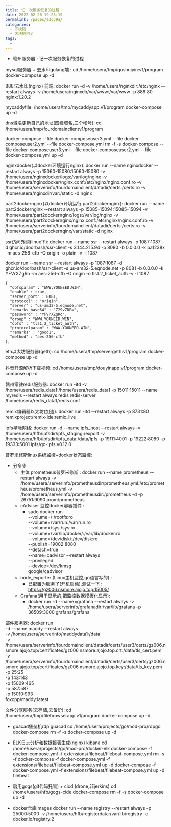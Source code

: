 ```yaml
---
title: 记一次服务恢复的过程
date: 2022-02-26 19:23:19
permalink: /pages/e3d39a/
categories:
  - 区块链
  - 区块链相关
tags:
  - 
---
```



* 赣州服务器 : 记一次服务恢复的过程 

mysql服务器 + 去水印golang端 :
cd /home/usera/tmp/qushuiyin:v1/program
docker-compose up -d


888:去水印(nginx) 前端:
docker run -d -v /home/usera/nginxdir:/etc/nginx --restart always -v /home/usera/nginxdir/var/www:/var/www  -p 888:80 nginx:1.20.2


mycaddyfile:
/home/usera/tmp/mycaddyapp:v1/program
docker-compose up -d


dns域名更新自己的地址(四级域名,三个帐号):
cd /home/usera/tmp/fourdomainclientv1/program

docker-compose --file docker-composeuser3.yml --file docker-composeuser2.yml --file docker-compose.yml rm -f -s 
docker-compose --file docker-composeuser3.yml --file docker-composeuser2.yml --file docker-compose.yml  up -d 


nginxdocker(以docker环境运行nginx):
docker run --name nginxdocker --restart always -p 15060-15080:15060-15080  -v /home/usera/nginxdocker/logs:/var/log/nginx -v /home/usera/nginxdocker/nginx.conf:/etc/nginx/nginx.conf:ro -v /home/usera/serverinfo/fourdomainclient/datadir/certs:/certs:ro -v /home/usera/nginxdir/var:/static -d nginx


part2dockernginx(以docker环境运行 part2dockernginx):
docker run --name part2dockernginx --restart always -p 15085-15094:15085-15094  -v /home/usera/part2dockernginx/logs:/var/log/nginx -v /home/usera/part2dockernginx/nginx.conf:/etc/nginx/nginx.conf:ro -v /home/usera/serverinfo/fourdomainclient/datadir/certs:/certs:ro -v /home/usera/part2dockernginx/var:/static -d nginx



ssr访问外网(linux下): 
docker run --name ssr --restart always -p 1087:1087 -d ghcr.io/doorbash/ssr-client -s 3.144.215.94 -p 8080 -b 0.0.0.0 -k pa1238x -m aes-256-cfb -O origin -o plain -v -l 1087

docker run --name ssr --restart always -p 1087:1087 -d ghcr.io/doorbash/ssr-client -s us-am32-5.eqnode.net -p 8081 -b 0.0.0.0 -k YFVrXZgRo -m aes-256-cfb -O origin -o tls1.2_ticket_auth -v -l 1087

    {
      "obfsparam" : "WWW.YOUNEED.WIN",
      "enable" : true,
      "server_port" : 8081,
      "protocol" : "origin",
      "server" : "us-am32-5.eqnode.net",
      "remarks_base64" : "Z29vZDE=",
      "password" : "YFVrXZgRo",
      "group" : "WWW.YOUNEED.WIN",
      "obfs" : "tls1.2_ticket_auth",
      "protocolparam" : "WWW.YOUNEED.WIN",
      "remarks" : "good1",
      "method" : "aes-256-cfb"
    },

eth以太坊服务器(geth): 
cd /home/usera/tmp/servergeth:v1/program
docker-compose up -d


抖音开源解析下载视频:
cd /home/usera/tmp/douyinapp:v1/program
docker-compose up -d


赣州常驻redis服务器:
docker run -itd -v /home/usera/redis_data1:/home/usera/redis_data1 -p 15011:15011 --name myredis --restart always redis redis-server /home/usera/redis_data1/redis.conf	



remix编辑器以太坊(加速):
docker run -itd --restart always  -p 8731:80 remixproject/remix-ide:remix_live


ipfs星际网络:
 docker run -d --name ipfs_host --restart always -v /home/usera/hfb/ipfsdir/ipfs_staging:/export -v /home/usera/hfb/ipfsdir/ipfs_data:/data/ipfs -p 19111:4001 -p 19222:8080 -p 19333:5001 ipfs/go-ipfs:v0.12.0



普罗米修斯linux系统监控+docker状态监控:
* 分多步
  * 主体 prometheus普罗米修斯 : docker run --name prometheus --restart always -v /home/usera/serverinfo/prometheusdir/prometheus.yml:/etc/prometheus/prometheus.yml -v /home/usera/serverinfo/prometheusdir:/prometheus -d -p 26751:9090 prom/prometheus
  * cAdviser 监控docker容器插件 : 
    * sudo docker run \
  --volume=/:/rootfs:ro \
  --volume=/var/run:/var/run:ro \
  --volume=/sys:/sys:ro \
  --volume=/var/lib/docker/:/var/lib/docker:ro \
  --volume=/dev/disk/:/dev/disk:ro \
  --publish=19002:8080 \
  --detach=true \
  --name=cadvisor --restart always  \
  --privileged \
  --device=/dev/kmsg \
  google/cadvisor
  * node_exporter (Linux主机监控,go语言写的) : 
    * 已配置为服务了(开机启动),测试一下 : https://gz006.nsmore.ajojo.top:15005/
  * Grafana(用于显示的,把监控数据模板化显示):
    * docker run -d --name=grafana --restart always -v /home/usera/serverinfo/grafanadir:/var/lib/grafana -p 36509:3000 grafana/grafana 
 

邮件服务器:
docker run \
  -d --name maddy --restart always\
  -v /home/usera/serverinfo/maddydata1:/data \
  -v /home/usera/serverinfo/fourdomainclient/datadir/certs/user3/certs/gz006.nsmore.ajojo.top/certificates/gz006.nsmore.ajojo.top.crt:/data/tls_cert.pem \
  -v /home/usera/serverinfo/fourdomainclient/datadir/certs/user3/certs/gz006.nsmore.ajojo.top/certificates/gz006.nsmore.ajojo.top.key:/data/tls_key.pem \
  -p 25:25 \
  -p 143:143 \
  -p 15009:465 \
  -p 587:587 \
  -p 15010:993 \
  foxcpp/maddy:latest


文件分享服务(云存储,云备份):
cd /home/usera/tmp/filebrowserapp:v1/program
docker-compose up -d

* guacad堡垒机rdp  guacad
cd /home/usera/projects/go/mod-pro/rdpgo
docker-compose rm -f -s
docker-compose up -d 


* ELK日志分析和数据报表生成(nginx) kibana
cd /home/usera/projects/go/mod-pro/docker-elk
docker-compose -f docker-compose.yml -f extensions/filebeat/filebeat-compose.yml rm -s -f
docker-compose -f docker-compose.yml -f extensions/filebeat/filebeat-compose.yml up -d
docker-compose -f docker-compose.yml -f extensions/filebeat/filebeat-compose.yml up -d filebeat


* 启用gogs(git代码托管) + cicd (drone,非jerkins)
cd /home/usera/hfb/gogs-cide
docker-compose rm -f -s
docker-compose up -d 


* docker仓库images
 docker run --name registry --restart always -p 25000:5000 -v /home/usera/hfb/registerdata:/var/lib/registry  -d  docker.io/registry:2

